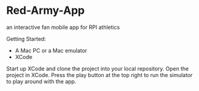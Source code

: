 # Red-Army-App
an interactive fan mobile app for RPI athletics

Getting Started:
- A Mac PC or a Mac emulator
- XCode

Start up XCode and clone the project into your local repository. Open the project in XCode.  Press the play button at the top right to run the simulator to play around with the app.
